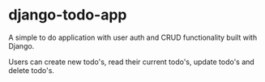# django-todo-app
A simple to do application with user auth and CRUD functionality built with Django.

Users can create new todo's, read their current todo's, update todo's and delete todo's. 
